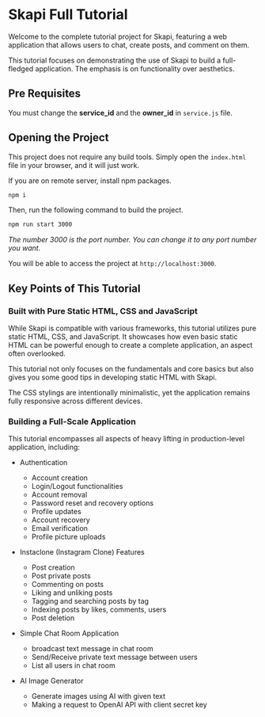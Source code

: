 # Skapi Full Tutorial

Welcome to the complete tutorial project for Skapi, featuring a web application that allows users to chat, create posts, and comment on them.

This tutorial focuses on demonstrating the use of Skapi to build a full-fledged application. The emphasis is on functionality over aesthetics.

## Pre Requisites

You must change the **service_id** and the **owner_id** in `service.js` file.

## Opening the Project

This project does not require any build tools. Simply open the `index.html` file in your browser, and it will just work.

If you are on remote server, install npm packages.

```bash
npm i
```

Then, run the following command to build the project.

```bash
npm run start 3000
```
*The number 3000 is the port number. You can change it to any port number you want.*

You will be able to access the project at `http://localhost:3000`.


## Key Points of This Tutorial

### Built with Pure Static HTML, CSS and JavaScript

While Skapi is compatible with various frameworks, this tutorial utilizes pure static HTML, CSS, and JavaScript. It showcases how even basic static HTML can be powerful enough to create a complete application, an aspect often overlooked.

This tutorial not only focuses on the fundamentals and core basics but also gives you some good tips in developing static HTML with Skapi.

The CSS stylings are intentionally minimalistic, yet the application remains fully responsive across different devices.

### Building a Full-Scale Application

This tutorial encompasses all aspects of heavy lifting in production-level application, including:

- Authentication
  - Account creation
  - Login/Logout functionalities
  - Account removal
  - Password reset and recovery options
  - Profile updates
  - Account recovery
  - Email verification
  - Profile picture uploads

- Instaclone (Instagram Clone) Features
  - Post creation
  - Post private posts
  - Commenting on posts
  - Liking and unliking posts
  - Tagging and searching posts by tag
  - Indexing posts by likes, comments, users
  - Post deletion

- Simple Chat Room Application
  - broadcast text message in chat room
  - Send/Receive private text message between users
  - List all users in chat room

- AI Image Generator
  - Generate images using AI with given text
  - Making a request to OpenAI API with client secret key